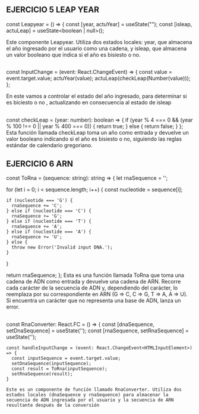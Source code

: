## EJERCICIO 5 LEAP YEAR
const Leapyear = () => {
  const [year, actuYear] = useState<string>("");
  const [isleap, actuLeap] = useState<boolean | null>();

  
Este  componente Leapyear. Utiliza dos estados locales: year, que almacena el año ingresado por el usuario como una cadena, y isleap, que almacena un valor booleano que indica si el año es bisiesto o no.
## 
const InputChange = (event: React.ChangeEvent<HTMLInputElement>) => {
    const value = event.target.value;
    actuYear(value);
    actuLeap(checkLeap(Number(value)));
  };

  En este vamos a controlar el estado del año ingresado, para determinar si es biciesto o no , actualizando en consecuencia al estado  de isleap

  ##
  const checkLeap = (year: number): boolean => {
  if (year % 4 === 0 && (year % 100 !== 0 || year % 400 === 0)) {
    return true;
  } else {
    return false;
  }
};
Esta función llamada checkLeap toma un año como entrada y devuelve un valor booleano indicando si el año es bisiesto o no, siguiendo las reglas estándar de calendario gregoriano.


## EJERCICIO 6 ARN

const ToRna = (sequence: string): string => {
  let rnaSequence = '';

  for (let i = 0; i < sequence.length; i++) {
    const nucleotide = sequence[i];

    if (nucleotide === 'G') {
      rnaSequence += 'C';
    } else if (nucleotide === 'C') {
      rnaSequence += 'G';
    } else if (nucleotide === 'T') {
      rnaSequence += 'A';
    } else if (nucleotide === 'A') {
      rnaSequence += 'U';
    } else {
      throw new Error('Invalid input DNA.');
    }
  }

  return rnaSequence;
};
Esta es una función llamada ToRna que toma una cadena de ADN como entrada y devuelve una cadena de ARN. Recorre cada carácter de la secuencia de ADN y, dependiendo del carácter, lo reemplaza por su correspondiente en ARN (G => C, C => G, T => A, A => U). Si encuentra un carácter que no representa una base de ADN, lanza un error.
##
const RnaConverter: React.FC = () => {
    const [dnaSequence, setDnaSequence] = useState('');
    const [rnaSequence, setRnaSequence] = useState('');
  
    const handleInputChange = (event: React.ChangeEvent<HTMLInputElement>) => {
      const inputSequence = event.target.value;
      setDnaSequence(inputSequence);
      const result = ToRna(inputSequence);
      setRnaSequence(result);
    }

    Este es un componente de función llamado RnaConverter. Utiliza dos estados locales (dnaSequence y rnaSequence) para almacenar la secuencia de ADN ingresada por el usuario y la secuencia de ARN resultante después de la conversión
